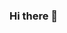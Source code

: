 ### Hi there 👋

<!--
**Nikolov-A/Nikolov-A** is a ✨ _special_ ✨ repository because its `README.md` (this file) appears on your GitHub profile.

Here are some ideas to get you started:

- 🔭 I’m currently working on ...
- 🌱 I’m currently learning  <img src="https://img.shields.io/badge/-MySQL-4479A1?logo=mysql&logoColor=white&style=flat"/> <img src="https://img.shields.io/badge/-Tableau-E97627?logo=tableau&logoColor=white&style=flat"/>
- 👯 I’m looking to collaborate on ...
- 🤔 I’m looking for help with ...
- 💬 Ask me about ...
- 📫 How to reach me: ...
- 😄 Pronouns: ...
- ⚡ Fun fact: ...
-->
